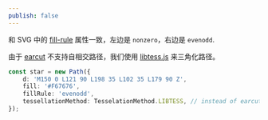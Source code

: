 ```yaml
---
publish: false
---
```


<script setup>
import FillRule from '../../components/FillRule.vue'
</script>

和 SVG 中的 [fill-rule] 属性一致，左边是 `nonzero`，右边是 `evenodd`.

<FillRule />

由于 [earcut] 不支持自相交路径，我们使用 [libtess.js] 来三角化路径。

```ts
const star = new Path({
    d: 'M150 0 L121 90 L198 35 L102 35 L179 90 Z',
    fill: '#F67676',
    fillRule: 'evenodd',
    tessellationMethod: TesselationMethod.LIBTESS, // instead of earcut
});
```

[fill-rule]: https://developer.mozilla.org/en-US/docs/Web/SVG/Attribute/fill-rule
[earcut]: https://github.com/mapbox/earcut
[libtess.js]: https://github.com/brendankenny/libtess.js
